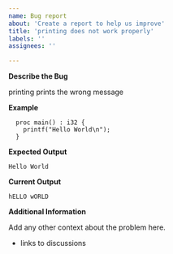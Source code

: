 ```yaml
---
name: Bug report
about: 'Create a report to help us improve'
title: 'printing does not work properly'
labels: ''
assignees: ''

---
```


**Describe the Bug**

printing prints the wrong message

**Example**

```
  proc main() : i32 {
    printf("Hello World\n");
  } 
```

**Expected Output**

```
Hello World
```

**Current Output**

```
hELLO wORLD
```

**Additional Information**

Add any other context about the problem here.

 * links to discussions
 
